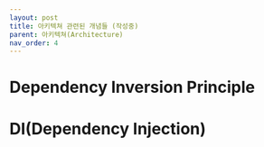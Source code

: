 ```yaml
---
layout: post
title: 아키텍쳐 관련된 개념들 (작성중)
parent: 아키텍쳐(Architecture)
nav_order: 4
---
```



# Dependency Inversion Principle



# DI(Dependency Injection)